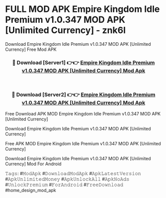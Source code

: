 # FULL MOD APK Empire Kingdom Idle Premium v1.0.347 MOD APK [Unlimited Currency] - znk6l
Download Empire Kingdom Idle Premium v1.0.347 MOD APK [Unlimited Currency] Free Mod APK

<div align="center">
<h3>🔴 Download [Server1] 👉👉 <a href="https://apk-comot.site?title=Empire_Kingdom_Idle_Premium_v1.0.347_MOD_APK_[Unlimited_Currency]">Empire Kingdom Idle Premium v1.0.347 MOD APK [Unlimited Currency] Mod Apk</a></h3><br>

<h3>🔴 Download [Server2] 👉👉 <a href="https://apk-comot.site?title=Empire_Kingdom_Idle_Premium_v1.0.347_MOD_APK_[Unlimited_Currency]">Empire Kingdom Idle Premium v1.0.347 MOD APK [Unlimited Currency] Mod Apk</a></h3>
</div>


Free Download APK MOD Empire Kingdom Idle Premium v1.0.347 MOD APK [Unlimited Currency]

Download Empire Kingdom Idle Premium v1.0.347 MOD APK [Unlimited Currency] 

Free APK MOD Empire Kingdom Idle Premium v1.0.347 MOD APK [Unlimited Currency] 

Download Empire Kingdom Idle Premium v1.0.347 MOD APK [Unlimited Currency] Mod For Android

𝚃𝚊𝚐𝚜: #𝙼𝚘𝚍𝙰𝚙𝚔 #𝙳𝚘𝚠𝚗𝚕𝚘𝚊𝚍𝙼𝚘𝚍𝙰𝚙𝚔 #𝙰𝚙𝚔𝙻𝚊𝚝𝚎𝚜𝚝𝚅𝚎𝚛𝚜𝚒𝚘𝚗 #𝙰𝚙𝚔𝚄𝚗𝚕𝚒𝚖𝚒𝚝𝚎𝚍𝙼𝚘𝚗𝚎𝚢 #𝙰𝚙𝚔𝚄𝚗𝚕𝚘𝚌𝚔𝙰𝚕𝚕 #𝙰𝚙𝚔𝙽𝚘𝙰𝚍𝚜 #𝚄𝚗𝚕𝚘𝚌𝚔𝙿𝚛𝚎𝚖𝚒𝚞𝚖 #𝙵𝚘𝚛𝙰𝚗𝚍𝚛𝚘𝚒𝚍 #𝙵𝚛𝚎𝚎𝙳𝚘𝚠𝚗𝚕𝚘𝚊𝚍 #home_design_mod_apk